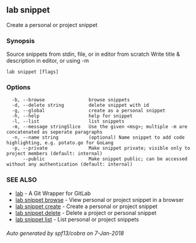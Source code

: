 ## lab snippet

Create a personal or project snippet

### Synopsis



Source snippets from stdin, file, or in editor from scratch
Write title & description in editor, or using -m

```
lab snippet [flags]
```

### Options

```
  -b, --browse                browse snippets
  -d, --delete string         delete snippet with id
  -g, --global                create as a personal snippet
  -h, --help                  help for snippet
  -l, --list                  list snippets
  -m, --message stringSlice   Use the given <msg>; multiple -m are concatenated as seperate paragraphs
  -n, --name string           (optional) Name snippet to add code highlighting, e.g. potato.go for GoLang
  -p, --private               Make snippet private; visible only to project members (default: internal)
      --public                Make snippet public; can be accessed without any authentication (default: internal)
```

### SEE ALSO
* [lab](index.md)	 - A Git Wrapper for GitLab
* [lab snippet browse](lab_snippet_browse.md)	 - View personal or project snippet in a browser
* [lab snippet create](lab_snippet_create.md)	 - Create a personal or project snippet
* [lab snippet delete](lab_snippet_delete.md)	 - Delete a project or personal snippet
* [lab snippet list](lab_snippet_list.md)	 - List personal or project snippets

###### Auto generated by spf13/cobra on 7-Jan-2018
